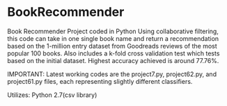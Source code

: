 # BookRecommender

Book Recommender Project coded in Python
Using collaborative filtering, this code can take in one single book name and return a recommendation based on the 1-million entry dataset from Goodreads reviews of the most popular 100 books.
Also includes a k-fold cross validation test which tests based on the initial dataset. 
Highest accuracy achieved is around 77.76%.

IMPORTANT: Latest working codes are the project7.py, project62.py, and project61.py files, each representing slightly different classifiers.

Utilizes: Python 2.7(csv library)
